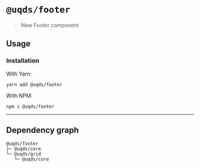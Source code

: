 # `@uqds/footer`

> New Footer component

## Usage

### Installation

With Yarn:
```shell
yarn add @uqds/footer
```

With NPM:
```shell
npm i @uqds/footer
```

---

## Dependency graph

```shell
@uqds/footer
├─ @uqds/core
└─ @uqds/grid
   └─ @uqds/core
```
